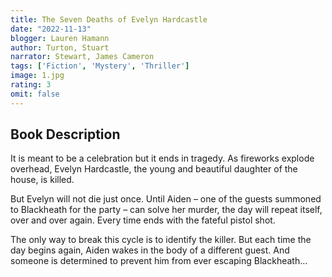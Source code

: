 ```yaml
---
title: The Seven Deaths of Evelyn Hardcastle
date: "2022-11-13"
blogger: Lauren Hamann
author: Turton, Stuart
narrator: Stewart, James Cameron
tags: ['Fiction', 'Mystery', 'Thriller']
image: 1.jpg
rating: 3
omit: false
---
```



## Book Description

It is meant to be a celebration but it ends in tragedy. As fireworks explode overhead, Evelyn Hardcastle, the young and beautiful daughter of the house, is killed.

But Evelyn will not die just once. Until Aiden – one of the guests summoned to Blackheath for the party – can solve her murder, the day will repeat itself, over and over again. Every time ends with the fateful pistol shot.

The only way to break this cycle is to identify the killer. But each time the day begins again, Aiden wakes in the body of a different guest. And someone is determined to prevent him from ever escaping Blackheath...